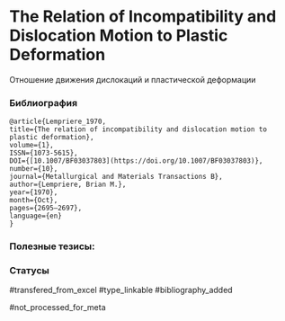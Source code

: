 # The Relation of Incompatibility and Dislocation Motion to Plastic Deformation

Отношение движения дислокаций и пластической деформации

### Библиография
```
@article{Lempriere_1970,
title={The relation of incompatibility and dislocation motion to plastic deformation},
volume={1},
ISSN={1073-5615},
DOI={[10.1007/BF03037803](https://doi.org/10.1007/BF03037803)},
number={10},
journal={Metallurgical and Materials Transactions B},
author={Lempriere, Brian M.},
year={1970},
month={Oct},
pages={2695–2697},
language={en}
}
```

### Полезные тезисы:

### Статусы
#transfered_from_excel 
#type_linkable 
#bibliography_added

#not_processed_for_meta
